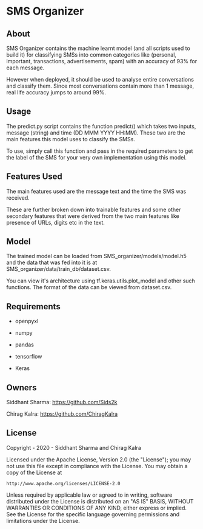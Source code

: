 # SMS Organizer

## About
SMS Organizer contains the machine learnt model (and all scripts used to build it) for classifying SMSs into common categories like (personal, important, transactions, advertisements, spam) with an accuracy of 93% for each message. 

However when deployed, it should be used to analyse entire conversations and classify them. Since most conversations contain more than 1 message, real life accuracy jumps to around 99%. 

## Usage
The predict.py script contains the function predict() which takes two inputs, message (string) and time (DD MMM YYYY HH:MM). These two are the main features this model uses to classify the SMSs.

To use, simply call this function and pass in the required parameters to get the label of the SMS for your very own implementation using this model.

## Features Used
The main features used are the message text and the time the SMS was received. 

These are further broken down into trainable features and some other secondary features that were derived from the two main features like presence of URLs, digits etc in the text.

## Model
The trained model can be loaded from SMS_organizer/models/model.h5 and the data that was fed into it is at SMS_organizer/data/train_db/dataset.csv.

You can view it's architecture using tf.keras.utils.plot_model and other such functions. The format of the data can be viewed from dataset.csv.

## Requirements 
* openpyxl

* numpy

* pandas

* tensorflow

* Keras

## Owners
Siddhant Sharma: https://github.com/Sids2k

Chirag Kalra: https://github.com/ChiragKalra

## License
Copyright - 2020 - Siddhant Sharma and Chirag Kalra

Licensed under the Apache License, Version 2.0 (the "License");
you may not use this file except in compliance with the License.
You may obtain a copy of the License at

    http://www.apache.org/licenses/LICENSE-2.0

Unless required by applicable law or agreed to in writing, software
distributed under the License is distributed on an "AS IS" BASIS,
WITHOUT WARRANTIES OR CONDITIONS OF ANY KIND, either express or implied.
See the License for the specific language governing permissions and
limitations under the License.
